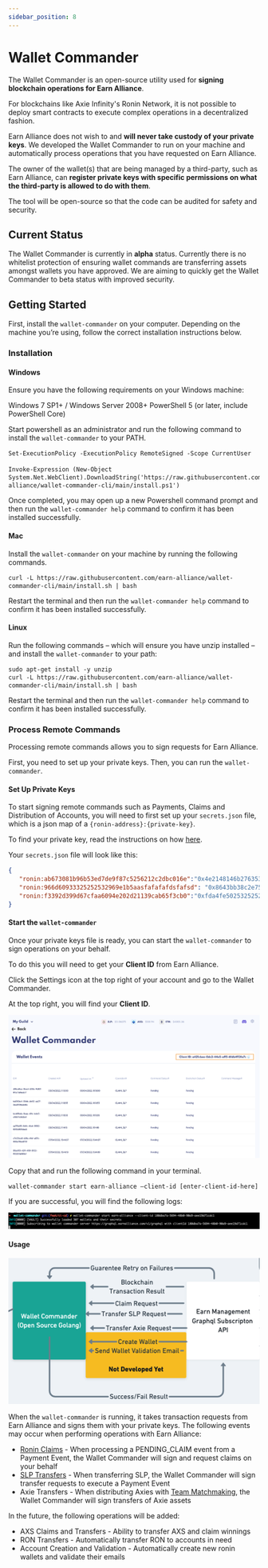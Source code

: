 ```yaml
---
sidebar_position: 8
---
```


# Wallet Commander

The Wallet Commander is an open-source utility used for **signing blockchain operations for Earn Alliance**.

For blockchains like Axie Infinity's Ronin Network, it is not possible to deploy smart contracts to execute complex operations in a decentralized fashion. 

Earn Alliance does not wish to and **will never take custody of your private keys**. We developed the Wallet Commander to run on your machine and automatically process operations that you have requested on Earn Alliance.

The owner of the wallet(s) that are being managed by a third-party, such as Earn Alliance, can **register private keys with specific permissions on what the third-party is allowed to do with them**.

The tool will be open-source so that the code can be audited for safety and security. 

## Current Status

The Wallet Commander is currently in **alpha** status. Currently there is no whitelist protection of ensuring wallet commands are transferring assets amongst wallets you have approved. We are aiming to quickly get the Wallet Commander to beta status with improved security.


## Getting Started

First, install the `wallet-commander` on your computer. Depending on the machine you’re using, follow the correct installation instructions below. 


### Installation

#### Windows
Ensure you have the following requirements on your Windows machine:

Windows 7 SP1+ / Windows Server 2008+
PowerShell 5 (or later, include PowerShell Core)

Start powershell as an administrator and run the following command to install the `wallet-commander` to your PATH.

```
Set-ExecutionPolicy -ExecutionPolicy RemoteSigned -Scope CurrentUser

Invoke-Expression (New-Object System.Net.WebClient).DownloadString('https://raw.githubusercontent.com/earn-alliance/wallet-commander-cli/main/install.ps1')
```

Once completed, you may open up a new Powershell command prompt and then run the `wallet-commander help` command to confirm it has been installed successfully.


#### Mac
Install the `wallet-commander` on your machine by running the following commands.

```
curl -L https://raw.githubusercontent.com/earn-alliance/wallet-commander-cli/main/install.sh | bash
```
Restart the terminal and then run the `wallet-commander help` command to confirm it has been installed successfully.


#### Linux
Run the following commands – which will ensure you have unzip installed – and install the `wallet-commander` to your path:

```
sudo apt-get install -y unzip
curl -L https://raw.githubusercontent.com/earn-alliance/wallet-commander-cli/main/install.sh | bash
```

Restart the terminal and then run the `wallet-commander help` command to confirm it has been installed successfully.


### Process Remote Commands
Processing remote commands allows you to sign requests for Earn Alliance. 

First, you need to set up your private keys. Then, you can run the `wallet-commander`.


#### Set Up Private Keys
To start signing remote commands such as Payments, Claims and Distribution of Accounts, you will need to first set up your `secrets.json` file, which is a json map of a `{ronin-address}:{private-key}`. 

To find your private key, read the instructions on how [here](...).

Your `secrets.json` file will look like this:


```.json
{
   "ronin:ab673081b96b53ed7de9f87c5256212c2dbc016e":"0x4e2148146b276353252532b038c732e2fc",
   "ronin:966d60933325252532969e1b5aasfafafafdsfafsd": "0x8643bb38c2e753252527e308022a3",
   "ronin:f3392d399d67cfaa6094e202d21139cab65f3cb0":"0xfda4fe502532525252c0327931fdbe2ed4946"
}
```


#### Start the `wallet-commander`
Once your private keys file is ready, you can start the `wallet-commander` to sign operations on your behalf. 

To do this you will need to get your **Client ID** from Earn Alliance.

Click the Settings icon at the top right of your account and go to the Wallet Commander. 

At the top right, you will find your **Client ID**. 

![wallet commander client id](10_Wallet-Commander_Client-ID.png)

Copy that and run the following command in your terminal.

```
wallet-commander start earn-alliance –client-id [enter-client-id-here]
```

If you are successful, you will find the following logs:

![examplelog](10_Wallet-Commander_Example-Log.png)

#### Usage

![wallet commander usage](10_Wallet-Commander_Usage.png)

When the `wallet-commander` is running, it takes transaction requests from Earn Alliance and signs them with your private keys. The following events may occur when performing operations with Earn Alliance:

* [Ronin Claims](payments.md) - When processing a PENDING_CLAIM event from a Payment Event, the Wallet Commander will sign and request claims on your behalf
* [SLP Transfers](payments.md#start-payments) - When transferring SLP, the Wallet Commander will sign transfer requests to execute a Payment Event
* Axie Transfers - When distributing Axies with [Team Matchmaking](builds-and-teams.md#team-templates), the Wallet Commander will sign transfers of Axie assets

In the future, the following operations will be added:

* AXS Claims and Transfers - Ability to transfer AXS and claim winnings
* RON Transfers - Automatically transfer RON to accounts in need
* Account Creation and Validation - Automatically create new ronin wallets and validate their emails




